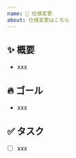 ```yaml
---
name: 🚀 仕様変更
about: 仕様変更はこちら
---
```


## ✨ 概要

- xxx

## 🔥 ゴール

<!-- 例) xxなときに△△していたが〇〇するように変更 -->

- xxx

## ✅ タスク

- [ ] xxx
